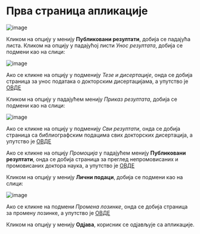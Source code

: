 # Прва страница апликације 
 
 ![image](https://user-images.githubusercontent.com/29538544/174428259-6beba781-625f-4497-b11d-ffc008b4ed4d.png)

Кликом на опцију у менију **Публиковани резултати**, добија се падајућа листа. Кликом на опцију у падајућој листи *Унос резултата*, добија се подмени као на слици:

![image](https://user-images.githubusercontent.com/29538544/174428323-b23e65c9-d1e3-4f3b-af2b-6d9cb3514846.png)

Ако се кликне на опцију у подменију *Тезе и дисертaције*, онда се добија страница за унос података о докторским дисертацијама, а упутство је [ОВДЕ](tezeDisertacije)

Кликом на опцију у падајућем менију  *Приказ резултата*, добија се подмени као на слици:

![image](https://user-images.githubusercontent.com/29538544/174428425-45c82d8a-494d-4d4d-b7b3-ac8b66b972e4.png)
 
Ако се кликне на опцију у подменију *Сви резултати*, онда се добија страница са библиографским подацима свих докторских дисертација, а упутство је [ОВДЕ](sviRezultati)

Ако се кликне на опцију *Промоција* у падајућем менију **Публиковани резултати**, онда се добија страница за преглед непромовисаних и промовисаних доктора наука, а упутство је [ОВДЕ](promocija)

Кликом на опцију у менију **Лични подаци**, добија се подмени као на слици:  

![image](https://user-images.githubusercontent.com/29538544/174428518-d9c50908-a5ec-4ab9-abb4-78d7a13f9cb6.png)
 
Ако се кликне на подмени *Промена лозинке*, онда се добија страница за промену лозинке, а упутство је [ОВДЕ](promenaLozinke)

Кликом на опцију у менију **Одјава**, корисник се одјављује са апликације.   

